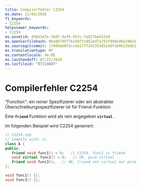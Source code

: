 ```yaml
---
title: Compilerfehler C2254
ms.date: 11/04/2016
f1_keywords:
- C2254
helpviewer_keywords:
- C2254
ms.assetid: 49bb3d7e-3bdf-4af6-937c-fa627be412a9
ms.openlocfilehash: 0be867d577b158ffc852ed7a751f99ded6e2482e
ms.sourcegitcommit: 1f009ab0f2cc4a177f2d1353d5a38f164612bdb1
ms.translationtype: MT
ms.contentlocale: de-DE
ms.lasthandoff: 07/27/2020
ms.locfileid: "87214697"
---
```

# <a name="compiler-error-c2254"></a>Compilerfehler C2254

"Function": ein reiner Spezifizierer oder ein abstrakter Überschreibungsspezifizierer ist für Friend-Funktion

Eine **`friend`** Funktion wird als rein angegeben **`virtual`** .

Im folgenden Beispiel wird C2254 generiert:

```cpp
// C2254.cpp
// compile with: /c
class A {
public:
   friend void func1() = 0;   // C2254, func1 is friend
   void virtual func2() = 0;   // OK, pure virtual
   friend void func3();   // OK, friend not virtual nor pure
};

void func1() {};
void func3() {};
```

